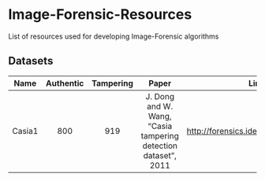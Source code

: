 # Image-Forensic-Resources
List of resources used for developing Image-Forensic algorithms

## Datasets

| Name | Authentic | Tampering | Paper | Link |
|:-:|:-:|:-:|:-:|:-:|
| Casia1 | 800 | 919 | J. Dong and W. Wang, “Casia tampering detection dataset”, 2011 | http://forensics.idealtest.org/casiav1/ |
